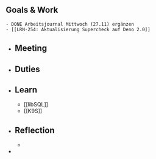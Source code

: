 ## Goals & Work
	- DONE Arbeitsjournal Mittwoch (27.11) ergänzen
	- [[LRN-254: Aktualisierung Supercheck auf Deno 2.0]]
- ## Meeting
- ## Duties
- ## Learn
	- [[libSQL]]
	- [[K9S]]
- ## Reflection
	-
-